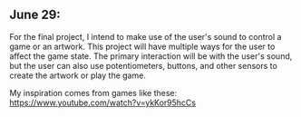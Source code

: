 ## June 29:
For the final project, I intend to make use of the user's sound to control a game or an artwork. This project will have multiple ways for the user to affect the game state. The primary interaction will be with the user's sound, but the user can also use potentiometers, buttons, and other sensors to create the artwork or play the game.

My inspiration comes from games like these: https://www.youtube.com/watch?v=ykKor95hcCs
